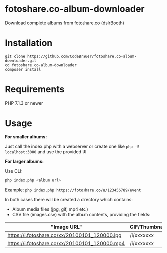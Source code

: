 # fotoshare.co-album-downloader

Download complete albums from fotoshare.co (dslrBooth)

# Installation

```
git clone https://github.com/CodeBrauer/fotoshare.co-album-downloader.git
cd fotoshare.co-album-downloader
composer install
```

# Requirements

PHP 7.1.3 or newer

# Usage

**For smaller albums:**

Just call the index.php with a webserver or create one like `php -S localhost:3000` and use the provided UI

**For larger albums:**

Use CLI:
```sh
php index.php <album url>
```

Example: `php index.php https://fotoshare.co/u/123456789/event`

In both cases there will be created a directory which contains: 
- Album media files (jpg, gif, mp4 etc.)
- CSV file (images.csv) with the album contents, providing the fields:

| "Image URL"                                   | GIF/Thumbnail | "Fotoshare.co Path"                                                                | Width | Height | Type | 
|-----------------------------------------------|---------------|------------------------------------------------------------------------------------|-------|--------|------| 
| https://i.fotoshare.co/xx/20100101_120000.jpg | /i/xxxxxxx    | https://t.fotoshare.co/v1/height/240/https://i.fotoshare.co/xx/20100101_120000.jpg | 1200  | 1800   | jpg  | 
| https://i.fotoshare.co/xx/20100101_120000.mp4 | /i/xxxxxxx    | https://i.fotoshare.co/xx/20100101_120000.gif                                      | 0     | 0      | mp4  | 
